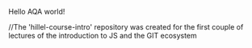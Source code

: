 Hello AQA world!


//The 'hillel-course-intro' repository was created for the first couple of lectures of the introduction to JS and the GIT ecosystem
